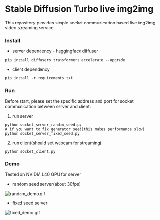 # Stable Diffusion Turbo live img2img

This repository provides simple socket communication based live img2img video streaming service.

### Install 
- server dependency - huggingface diffuser 
```shell
pip install diffusers transformers accelerate --upgrade
```
- client dependency
```shell
pip install -r requirements.txt
```
### Run
Before start, please set the specific address and port for socket communication between server and client.
1. run server
```shell
python socket_server_random_seed.py
# if you want to fix generator seed(this makes performance slow)
python socket_server_fixed_seed.py
```
2. run client(should set webcam for streaming)
```shell
python socket_client.py
```

### Demo
Tested on NVIDIA L40 GPU for server
- random seed server(about 30fps)

![random_demo.gif](readme_src/random_demo.gif)
- fixed seed server

![fixed_demo.gif](readme_src%2Ffixed_demo.gif)